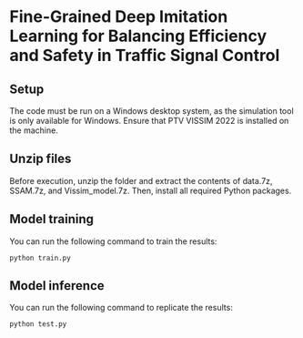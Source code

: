 # Fine-Grained Deep Imitation Learning for Balancing Efficiency and Safety in Traffic Signal Control
## Setup
The code must be run on a Windows desktop system, as the simulation tool is only available for Windows. Ensure that PTV VISSIM 2022 is installed on the machine.
## Unzip files
Before execution, unzip the folder and extract the contents of data.7z, SSAM.7z, and Vissim_model.7z. Then, install all required Python packages.
## Model training
You can run the following command to train the results:
```
python train.py
```
## Model inference
You can run the following command to replicate the results:
```
python test.py
```
